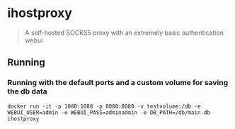 # ihostproxy

> A self-hosted SOCKS5 proxy with an extremely basic authentication webui

## Running

### Running with the default ports and a custom volume for saving the db data

```
docker run -it -p 1080:1080 -p 8080:8080 -v testvolume:/db -e WEBUI_USER=admin -e WEBUI_PASS=adminadmin -e DB_PATH=/db/main.db ihostproxy
```
